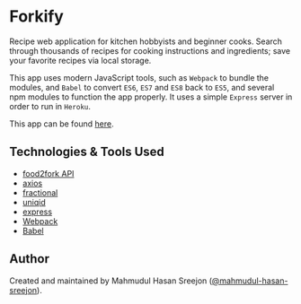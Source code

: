 # Forkify

Recipe web application for kitchen hobbyists and beginner cooks. Search through thousands of recipes for cooking instructions and ingredients; save your favorite recipes via local storage.

This app uses modern JavaScript tools, such as `Webpack` to bundle the modules, and `Babel` to convert `ES6`, `ES7` and `ES8` back to `ES5`, and several npm modules to function the app properly. It uses a simple `Express` server in order to run in `Heroku`.

This app can be found [here](https://forkify-mhs.herokuapp.com/).

## Technologies & Tools Used

* [food2fork API](https://forkify-api.herokuapp.com/)
* [axios](https://www.npmjs.com/package/axios)
* [fractional](https://www.npmjs.com/package/fractional)
* [uniqid](https://www.npmjs.com/package/uniqid)
* [express](https://www.npmjs.com/package/express)
* [Webpack](https://webpack.js.org/)
* [Babel](https://babeljs.io/)

## Author

Created and maintained by Mahmudul Hasan Sreejon ([@mahmudul-hasan-sreejon](http://mahmudulhasansreejon.ml/)).

